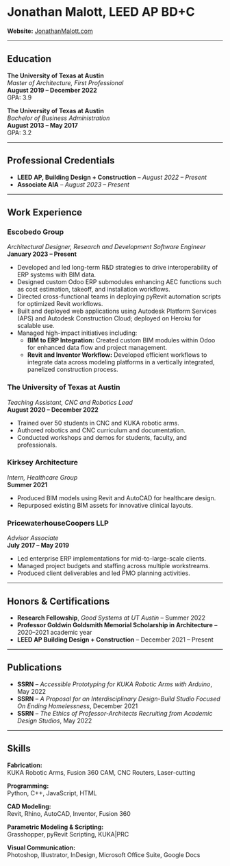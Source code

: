 # Jonathan Malott, LEED AP BD+C

**Website:** [JonathanMalott.com](http://JonathanMalott.com)  

---

## Education

**The University of Texas at Austin**  
*Master of Architecture, First Professional*  
**August 2019 – December 2022**  
GPA: 3.9

**The University of Texas at Austin**  
*Bachelor of Business Administration*  
**August 2013 – May 2017**  
GPA: 3.2

---

## Professional Credentials

- **LEED AP, Building Design + Construction** – *August 2022 – Present*  
- **Associate AIA** – *August 2023 – Present*

---

## Work Experience

### **Escobedo Group**  
*Architectural Designer, Research and Development Software Engineer*  
**January 2023 – Present**  
- Developed and led long-term R&D strategies to drive interoperability of ERP systems with BIM data.
- Designed custom Odoo ERP submodules enhancing AEC functions such as cost estimation, takeoff, and installation workflows.
- Directed cross-functional teams in deploying pyRevit automation scripts for optimized Revit workflows.
- Built and deployed web applications using Autodesk Platform Services (APS) and Autodesk Construction Cloud; deployed on Heroku for scalable use.
- Managed high-impact initiatives including:
  - **BIM to ERP Integration:** Created custom BIM modules within Odoo for enhanced data flow and project management.
  - **Revit and Inventor Workflow:** Developed efficient workflows to integrate data across modeling platforms in a vertically integrated, panelized construction process.

### **The University of Texas at Austin**  
*Teaching Assistant, CNC and Robotics Lead*  
**August 2020 – December 2022**  
- Trained over 50 students in CNC and KUKA robotic arms.
- Authored robotics and CNC curriculum and documentation.
- Conducted workshops and demos for students, faculty, and professionals.

### **Kirksey Architecture**  
*Intern, Healthcare Group*  
**Summer 2021**  
- Produced BIM models using Revit and AutoCAD for healthcare design.
- Repurposed existing BIM assets for innovative clinical layouts.

### **PricewaterhouseCoopers LLP**  
*Advisor Associate*  
**July 2017 – May 2019**  
- Led enterprise ERP implementations for mid-to-large-scale clients.
- Managed project budgets and staffing across multiple workstreams.
- Produced client deliverables and led PMO planning activities.

---

## Honors & Certifications

- **Research Fellowship**, *Good Systems at UT Austin* – Summer 2022  
- **Professor Goldwin Goldsmith Memorial Scholarship in Architecture** – 2020–2021 academic year  
- **LEED AP Building Design + Construction** – December 2021 – Present

---

## Publications

- **SSRN** – *Accessible Prototyping for KUKA Robotic Arms with Arduino*, May 2022  
- **SSRN** – *A Proposal for an Interdisciplinary Design-Build Studio Focused On Ending Homelessness*, December 2021  
- **SSRN** – *The Ethics of Professor-Architects Recruiting from Academic Design Studios*, May 2022  

---

## Skills

**Fabrication:**  
KUKA Robotic Arms, Fusion 360 CAM, CNC Routers, Laser-cutting  

**Programming:**  
Python, C++, JavaScript, HTML  

**CAD Modeling:**  
Revit, Rhino, AutoCAD, Inventor, Fusion 360  

**Parametric Modeling & Scripting:**  
Grasshopper, pyRevit Scripting, KUKA|PRC  

**Visual Communication:**  
Photoshop, Illustrator, InDesign, Microsoft Office Suite, Google Docs  
